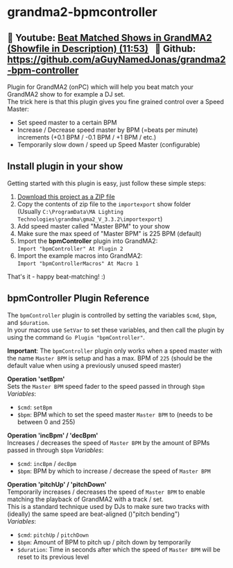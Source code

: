 # grandma2-bpmcontroller
📼 Youtube: [**Beat Matched Shows in GrandMA2 (Showfile in Description) (11:53)**](https://youtu.be/baD365W3zQQ)   
💽 Github: https://github.com/aGuyNamedJonas/grandma2-bpm-controller     
----  
Plugin for GrandMA2 (onPC) which will help you beat match your GrandMA2 show to for example a DJ set.  
The trick here is that this plugin gives you fine grained control over a Speed Master:  
* Set speed master to a certain BPM
* Increase / Decrease speed master by BPM (=beats per minute) increments (+0.1 BPM / -0.1 BPM / +1 BPM / etc.)
* Temporarily slow down / speed up Speed Master (configurable)

## Install plugin in your show
Getting started with this plugin is easy, just follow these simple steps:  
1. [Download this project as a ZIP file](https://github.com/aGuyNamedJonas/grandma2-bpm-controller/archive/master.zip)
2. Copy the contents of zip file to the `importexport` show folder  
(Usually `C:\ProgramData\MA Lighting Technologies\grandma\gma2_V_3.3.2\importexport`)
3. Add speed master called "Master BPM" to your show
4. Make sure the max speed of "Master BPM" is 225 BPM (default)
5. Import the **bpmController** plugin into GrandMA2:  
`Import "bpmController" At Plugin 2`
6. Import the example macros into GrandMA2:  
`Import "bpmControllerMacros" At Macro 1`

That's it - happy beat-matching! :)

## bpmController Plugin Reference
The `bpmController` plugin is controlled by setting the variables `$cmd`, `$bpm`, and `$duration`.  
In your macros use `SetVar` to set these variables, and then call the plugin by using the command `Go Plugin "bpmController"`.  

**Important**: The `bpmController` plugin only works when a speed master with the name `Master BPM` is setup and has a max. BPM of `225` (should be the default value when using a previously unused speed master)  

**Operation 'setBpm'**  
Sets the `Master BPM` speed fader to the speed passed in through `$bpm`  
*Variables*:  
* `$cmd`: `setBpm`
* `$bpm`: BPM which to set the speed master `Master BPM` to (needs to be between 0 and 255)

**Operation 'incBpm' / 'decBpm'**  
Increases / decreases the speed of `Master BPM` by the amount of BPMs passed in through `$bpm`
*Variables*:  
* `$cmd`: `incBpm` / `decBpm`
* `$bpm`: BPM by which to increase / decrease the speed of `Master BPM`

**Operation 'pitchUp' / 'pitchDown'**  
Temporarily increases / decreases the speed of `Master BPM` to enable matching the playback of GrandMA2 with a track / set.  
This is a standard technique used by DJs to make sure two tracks with (ideally) the same speed are beat-aligned ()"pitch bending")  
*Variables*:  
* `$cmd`: `pitchUp` / `pitchDown`
* `$bpm`: Amount of BPM to pitch up / pitch down by temporarily
* `$duration`: Time in seconds after which the speed of `Master BPM` will be reset to its previous level
